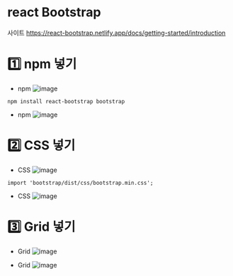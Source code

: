 # react Bootstrap
사이트 https://react-bootstrap.netlify.app/docs/getting-started/introduction



# 1️⃣ npm 넣기

- npm
![image](https://github.com/yunshinhee/node-js/assets/145514638/dfdd4b5b-7979-47f7-92e5-f06cfcb6db54)

```
npm install react-bootstrap bootstrap
```
- npm
![image](https://github.com/yunshinhee/node-js/assets/145514638/2eff31ae-c901-4cdd-8b55-63659a32c8bb)

# 2️⃣ CSS 넣기
- CSS
![image](https://github.com/yunshinhee/node-js/assets/145514638/050f2646-093a-45b0-8a0e-2ff9133dcf29)
```
import 'bootstrap/dist/css/bootstrap.min.css';
```
- CSS
![image](https://github.com/yunshinhee/node-js/assets/145514638/5d6bfe64-d3ee-4eec-8b7d-d1d92a6c03cf)

# 3️⃣ Grid 넣기
- Grid
![image](https://github.com/yunshinhee/node-js/assets/145514638/7e94d3f1-e48b-46ef-8b79-45d00f97968d)

- Grid
![image](https://github.com/yunshinhee/node-js/assets/145514638/1d268811-3ff5-41c4-8c63-6df2aa1247c9)

